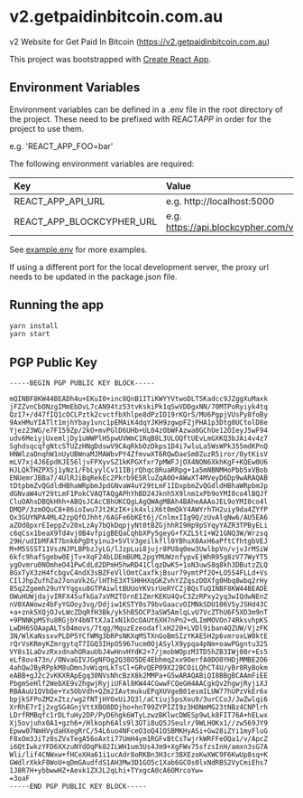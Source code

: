 # v2.getpaidinbitcoin.com.au

v2 Website for Get Paid In Bitcoin (https://v2.getpaidinbitcoin.com.au)

This project was bootstrapped with [Create React App](https://github.com/facebook/create-react-app).

## Environment Variables

Environment variables can be defined in a .env file in the root directory of the project. These need to be prefixed with REACT*APP* in order for the project to use them.

e.g. 'REACT_APP_FOO=bar'

The following environment variables are required:

| Key               | Value                      |
| :---------------- | :------------------------- |
| REACT_APP_API_URL | e.g. http://localhost:5000 |
| REACT_APP_BLOCKCYPHER_URL | e.g. https://api.blockcypher.com/v1/btc/test3 |

See [example.env](./example.env) for more examples.

If using a different port for the local development server, the proxy url needs to be updated in the package.json file.

## Running the app

```bash
yarn install
yarn start
```

## PGP Public Key
```text
-----BEGIN PGP PUBLIC KEY BLOCK-----

mQINBF8KW44BEADh4u+EKuI0+inc8QnB1ITiKWYYVtwoDLT5Kadcc9JZggXuMaxk
jFZZvnCbONzgIMmEbDvL7cAN94tz53tvKskiPk1qSwVDDgxNN/70MTPoRyiyk4tq
Qz17+/d47fIQ1cOCLPztk2cvctfbXhlpe8dPzID19rKQrS/MU6PgpjVUsPy8foBy
9AxHMuYIATlt1mjhYbay1vnc1pEMAiK4dqYJKH9zgwpFZjPHA1p3Dtg0UCtolD8e
Yjez23WG/e7FI59Zp/2kO+mvPGlD6UHb+UL04zObWFAzwa0GChUe12OIeyJ5wF94
udv6MeiyjUxemljDy1uWWPlH5pwUVWmC1RqB8L3ULOQftUEvLmGXKQ3bJAi4v4z7
SghdsqcqfgNtcSTUZzHNgDdswV9CAqRkbOzDkps1D4i7wluLa5WsWPk355mdKPnQ
HNWlzaDnqhW1nUyUBWnaMJMAWbvPY4ZfmvwXT6RQwDaeSm0ZuzR5iror/0ytKisV
mLV7xj4J6EpdKJE56ljvFPXyvSZ1kKPGXfxr7pMWFJjOX4NON6XkhKgF+KQEw0U6
HJLQkTHZPXSj1yNz1/FbLyylCv11IBjrQhqc8RuaRRpg+1a5mNBNMHoPbb5xVBob
ENUemrJBBa7/4UlRJiBqRekEc2Pkrb9E5RluZqA0O+AWwXT4MVeyD6Dp9wARAQAB
tDtpbmZvQGdldHBhaWRpbmJpdGNvaW4uY29tLmF1IDxpbmZvQGdldHBhaWRpbmJp
dGNvaW4uY29tLmF1PokCVAQTAQgAPhYhBD24Jknh5X9lnm1xPb9oYMI0co4lBQJf
CluOAhsDBQkHhh+ABQsJCAcCBhUKCQgLAgQWAgMBAh4BAheAAAoJEL9oYMI0co4l
DMQP/3zmOQuC8+86ioIwu7Jt2KzIK+ik4xliX6t0mQkY4AWYrhTH2uiy9da4ZYfP
Qx3GUYNPA4ML42zpQfOJhht/6AGFe6bKEt6j/CnlmxIIg9Q/zUvAlqNw6/AU5EA6
aZOd8pxrEIeppZv20xLzAy7bQkDqpjyNt0tBZGjhhRI9Hp9pSYqyYAZR3TPByELi
c6qCsx1beaX9Td4vj0B4vfpigBEQaCqhbXPy5geyG+fXZL5t1+W21GNQ3W/Wrzsq
29H/udIbMFAT7bnk6PgDtyinu3+5VlV3geilkfll0YBhuX8AxH6aPftCfhtgbVEJ
M+M5SSST11VszNJPLBPbzJyLG/lJzpLui8jujr8PU8q0ew3UwlbpVn/vjvJrMSiW
6kfc9hafSgebw0EjTv+XqF24bLDEmBUML2pgYMUWznfypvEjWhR95g8zV77WyYT5
ygOvmru0NOmheO41PwCdLd2DPmH5hwRD41ClqzDwK5+1oN3uwS8q8kh3DButzZLQ
8GxTyX3zH4fcbgvC4ndX3sBZFeVllOmtCaxfkjBsur79ymtPf2O+LO5S4FLLd+Vs
CIlJhpZufhZa27onaVk2G/lHThE3XTSHHHXqGKZvhYZZqszDOXfg0Hbq8wbq2rHy
85q2Zgemh29uYYYqgxu8GTPAiwltBUUoYKVsrUeRYCZjBQsTuQINBF8KW44BEADE
OWuHUWjdajvIRFX45ufkGa7xVMZTOrnE1ZmrKEKU4QvC3ZzRPxy2yq3wIQdwNEnZ
nV0XAWowz4bFyYGOoy3vg/Ddjiw1KSTY0s79bvGaacvOIMNkSDU106V5yJSHd43C
+a+znk5XQjOJvLWcZDqRfH3Bk/yk5hB5OCP3aSW5AmlqLvU7VcZThU6F5XD3m9nT
+9PNNKpMSYu8RGjbY4bNTtXJaIxN1kOcOAUt6XH7nPn2+dLImMOVOn74RksvhpKS
LwDH6SOAapALTs04movs/7tqg/MquzEzeodaflxH220+LVDl9iban4QZUW/VjzFK
3N/WlKaNssxvPLDP5YCfWMg3bRPsNKXqMSTXnGoBmSIzYKAE5H2p6vmroxLW0ktE
rQrVsKRmyKZmrgytqT7IGQ3IHpO5967ucm0OjASylX9ypqa4pNm+oawPGgntu325
VY8s1LaDvzRxxdnahORauUbJ4wHnvHYdK2+7/jmobWOpzM3TD5hZB3IWj00r+Es5
eLf8ov473n//ONvaGIVJGgNFOg2Q38O5DE4Ebhmq2xx9OerfA0DO0YHDjMMBE2O6
4ahQwJByRPpkM8uDmnJvWiqnLkTsCl+GRvQEP09X22BCOiLQhCT4U/yBr8RyBokm
eABB+gJ2c2vKKXRApEgq30NVsNhcBzX8k2MMPa+G5wARAQABiQI8BBgBCAAmFiEE
PbgmSeHlf2WebXE9v2hgwjRyjiUFAl8KW44CGwwFCQeGH4AACgkQv2hgwjRyjiXJ
RBAAuU1QVbQe+Yx5ObVdh+QZm2IAvtmukuEPqXUVgeB01esmILUW77hUPzVkEr6x
bpjkSFPoZM2xZtz/wg2fNTjHYOxUiJQ3l/aCtiuj5psXou9/3urCCoJ/JwZwlqi6
XrRhE7rIj2xgSG4GnjVttXBO8DDjho+hnT99ZYPIZI9z3HONmMG23tNBz4CNPlrh
LDrfRMBqfc1rDLfuHy2DP/PyD6hgk6WTyLzwzBKlwcDWESp9wLk8FIT76A+hELwx
Xj5ovjuhx0A1+gzh6+/Hlkoph6Als9l3OTi8uQ5JSeulr/9WLHOKx1//zw569JY9
Epww07NmHVydaHXegRrC/54L6uo4NFceO3oQ41OSBMKHyASi+Gw28iZYi1myFluG
F8xOm3JiTz0sZVxTegA56oAxti77UmH4ym1RGFvBtCsTwjrkWRFFeOQa1/v/ApcZ
i6QtIwkzYFD6XXzuNYdOqPk82ILWH1um3Us4Jm9+XgFWv75sfzsInH/amxn3sG7A
Wli/lif4CNWxw+fHCeXHa61i1ucAdr8oRKBn3H3cr3BXEzoKwXWC9F6KwUp8sq+K
GWdlrXkkF8WoU+qDmGAudfdS1AH3Mw3D1GO5c1Xab6GCOs0lxNdRBS2VyCmiEhs7
1J8R7H+ybbwwHZ+Aexk1ZXJL2qLhi+TYxgcA0cA6OMrcoYw=
=3oaF
-----END PGP PUBLIC KEY BLOCK-----
```
